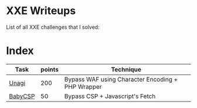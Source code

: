 # XXE Writeups

List of all XXE challenges that I solved:

# Index

| Task                   | points |Technique|
|------------------------|--------|--------|
|[Unagi](csaw-unagi-web-200.md)|200|Bypass WAF using Character Encoding + PHP Wrapper|
|[BabyCSP](csaw-babycsp-web-50.md)|50|Bypass CSP + Javascript's Fetch|
